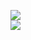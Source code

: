 [![](https://img.shields.io/badge/Made%20With-Github%20Spray-lightgrey.svg?style=for-the-badge&logo=github)](https://github.com/Annihil/github-spray#30328)  
[![](https://i.imgur.com/2DrTn0Z.gif)](https://github.com/Annihil/github-spray)